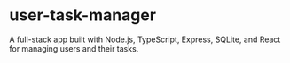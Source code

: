 # user-task-manager
A full-stack app built with Node.js, TypeScript, Express, SQLite, and React for managing users and their tasks.
